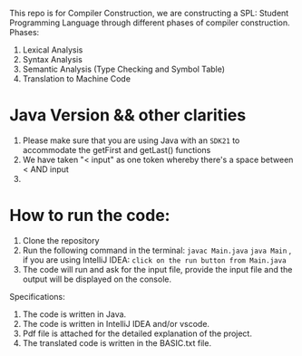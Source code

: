 This repo is for Compiler Construction, we are constructing a SPL: Student Programming Language through different phases of compiler construction.
Phases:
1. Lexical Analysis
2. Syntax Analysis
3. Semantic Analysis (Type Checking and Symbol Table)
4. Translation to Machine Code

# Java Version && other clarities
1. Please make sure that you are using Java with an ```SDK21``` to accommodate the getFirst and getLast() functions
2. We have taken "< input" as one token whereby there's a space between < AND input
3. 

# How to run the code:
1. Clone the repository
2. Run the following command in the terminal:
```javac Main.java```
```java Main```
, if you are using IntelliJ IDEA:
```click on the run button from Main.java```
3. The code will run and ask for the input file, provide the input file and the output will be displayed on the console.

Specifications:
1. The code is written in Java.
2. The code is written in IntelliJ IDEA and/or vscode.
3. Pdf file is attached for the detailed explanation of the project.
4. The translated code is written in the BASIC.txt file.